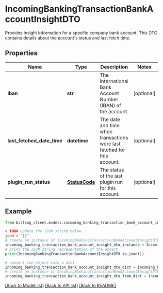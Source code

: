 # IncomingBankingTransactionBankAccountInsightDTO

Provides insight information for a specific company bank account.  This DTO contains details about the account's status and last fetch time.

## Properties

Name | Type | Description | Notes
------------ | ------------- | ------------- | -------------
**iban** | **str** | The International Bank Account Number (IBAN) of the account. | [optional] 
**last_fetched_date_time** | **datetime** | The date and time when transactions were last fetched for this account. | [optional] 
**plugin_run_status** | [**StatusCode**](StatusCode.md) | The status of the last plugin run for this account. | [optional] 

## Example

```python
from billing_client.models.incoming_banking_transaction_bank_account_insight_dto import IncomingBankingTransactionBankAccountInsightDTO

# TODO update the JSON string below
json = "{}"
# create an instance of IncomingBankingTransactionBankAccountInsightDTO from a JSON string
incoming_banking_transaction_bank_account_insight_dto_instance = IncomingBankingTransactionBankAccountInsightDTO.from_json(json)
# print the JSON string representation of the object
print(IncomingBankingTransactionBankAccountInsightDTO.to_json())

# convert the object into a dict
incoming_banking_transaction_bank_account_insight_dto_dict = incoming_banking_transaction_bank_account_insight_dto_instance.to_dict()
# create an instance of IncomingBankingTransactionBankAccountInsightDTO from a dict
incoming_banking_transaction_bank_account_insight_dto_from_dict = IncomingBankingTransactionBankAccountInsightDTO.from_dict(incoming_banking_transaction_bank_account_insight_dto_dict)
```
[[Back to Model list]](../README.md#documentation-for-models) [[Back to API list]](../README.md#documentation-for-api-endpoints) [[Back to README]](../README.md)


